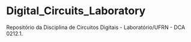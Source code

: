 # Digital_Circuits_Laboratory
Repositório da Disciplina de Circuitos Digitais - Laboratório/UFRN - DCA 0212.1.
